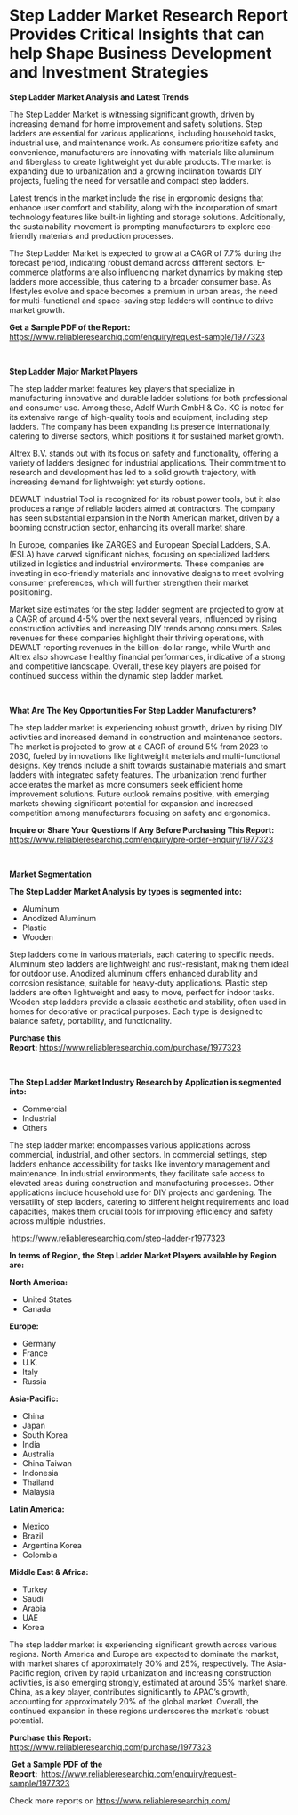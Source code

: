 <p><h1>Step Ladder Market Research Report Provides Critical Insights that can help Shape Business Development and Investment Strategies</h1></p><p><strong>Step Ladder Market Analysis and Latest Trends</strong></p>
<p><p>The Step Ladder Market is witnessing significant growth, driven by increasing demand for home improvement and safety solutions. Step ladders are essential for various applications, including household tasks, industrial use, and maintenance work. As consumers prioritize safety and convenience, manufacturers are innovating with materials like aluminum and fiberglass to create lightweight yet durable products. The market is expanding due to urbanization and a growing inclination towards DIY projects, fueling the need for versatile and compact step ladders.</p><p>Latest trends in the market include the rise in ergonomic designs that enhance user comfort and stability, along with the incorporation of smart technology features like built-in lighting and storage solutions. Additionally, the sustainability movement is prompting manufacturers to explore eco-friendly materials and production processes.</p><p>The Step Ladder Market is expected to grow at a CAGR of 7.7% during the forecast period, indicating robust demand across different sectors. E-commerce platforms are also influencing market dynamics by making step ladders more accessible, thus catering to a broader consumer base. As lifestyles evolve and space becomes a premium in urban areas, the need for multi-functional and space-saving step ladders will continue to drive market growth.</p></p>
<p><strong>Get a Sample PDF of the Report:&nbsp;</strong> <a href="https://www.reliableresearchiq.com/enquiry/request-sample/1977323?utm_campaign=3177&utm_medium=2&utm_source=Github&utm_content=ia&utm_term=05042025&utm_id=step-ladder">https://www.reliableresearchiq.com/enquiry/request-sample/1977323</a></p>
<p>&nbsp;</p>
<p><strong>Step Ladder Major Market Players</strong></p>
<p><p>The step ladder market features key players that specialize in manufacturing innovative and durable ladder solutions for both professional and consumer use. Among these, Adolf Wurth GmbH & Co. KG is noted for its extensive range of high-quality tools and equipment, including step ladders. The company has been expanding its presence internationally, catering to diverse sectors, which positions it for sustained market growth.</p><p>Altrex B.V. stands out with its focus on safety and functionality, offering a variety of ladders designed for industrial applications. Their commitment to research and development has led to a solid growth trajectory, with increasing demand for lightweight yet sturdy options.</p><p>DEWALT Industrial Tool is recognized for its robust power tools, but it also produces a range of reliable ladders aimed at contractors. The company has seen substantial expansion in the North American market, driven by a booming construction sector, enhancing its overall market share.</p><p>In Europe, companies like ZARGES and European Special Ladders, S.A. (ESLA) have carved significant niches, focusing on specialized ladders utilized in logistics and industrial environments. These companies are investing in eco-friendly materials and innovative designs to meet evolving consumer preferences, which will further strengthen their market positioning.</p><p>Market size estimates for the step ladder segment are projected to grow at a CAGR of around 4-5% over the next several years, influenced by rising construction activities and increasing DIY trends among consumers. Sales revenues for these companies highlight their thriving operations, with DEWALT reporting revenues in the billion-dollar range, while Wurth and Altrex also showcase healthy financial performances, indicative of a strong and competitive landscape. Overall, these key players are poised for continued success within the dynamic step ladder market.</p></p>
<p>&nbsp;</p>
<p><strong>What Are The Key Opportunities For Step Ladder Manufacturers?</strong></p>
<p><p>The step ladder market is experiencing robust growth, driven by rising DIY activities and increased demand in construction and maintenance sectors. The market is projected to grow at a CAGR of around 5% from 2023 to 2030, fueled by innovations like lightweight materials and multi-functional designs. Key trends include a shift towards sustainable materials and smart ladders with integrated safety features. The urbanization trend further accelerates the market as more consumers seek efficient home improvement solutions. Future outlook remains positive, with emerging markets showing significant potential for expansion and increased competition among manufacturers focusing on safety and ergonomics.</p></p>
<p><strong>Inquire or Share Your Questions If Any Before Purchasing This Report:</strong> <a href="https://www.reliableresearchiq.com/enquiry/pre-order-enquiry/1977323?utm_campaign=3177&utm_medium=2&utm_source=Github&utm_content=ia&utm_term=05042025&utm_id=step-ladder">https://www.reliableresearchiq.com/enquiry/pre-order-enquiry/1977323</a></p>
<p>&nbsp;</p>
<p><strong>Market Segmentation</strong></p>
<p><strong>The Step Ladder Market Analysis by types is segmented into:</strong></p>
<p><ul><li>Aluminum</li><li>Anodized Aluminum</li><li>Plastic</li><li>Wooden</li></ul></p>
<p><p>Step ladders come in various materials, each catering to specific needs. Aluminum step ladders are lightweight and rust-resistant, making them ideal for outdoor use. Anodized aluminum offers enhanced durability and corrosion resistance, suitable for heavy-duty applications. Plastic step ladders are often lightweight and easy to move, perfect for indoor tasks. Wooden step ladders provide a classic aesthetic and stability, often used in homes for decorative or practical purposes. Each type is designed to balance safety, portability, and functionality.</p></p>
<p><strong>Purchase this Report:&nbsp;</strong><a href="https://www.reliableresearchiq.com/purchase/1977323?utm_campaign=3177&utm_medium=2&utm_source=Github&utm_content=ia&utm_term=05042025&utm_id=step-ladder">https://www.reliableresearchiq.com/purchase/1977323</a></p>
<p>&nbsp;</p>
<p><strong>The Step Ladder Market Industry Research by Application is segmented into:</strong></p>
<p><ul><li>Commercial</li><li>Industrial</li><li>Others</li></ul></p>
<p><p>The step ladder market encompasses various applications across commercial, industrial, and other sectors. In commercial settings, step ladders enhance accessibility for tasks like inventory management and maintenance. In industrial environments, they facilitate safe access to elevated areas during construction and manufacturing processes. Other applications include household use for DIY projects and gardening. The versatility of step ladders, catering to different height requirements and load capacities, makes them crucial tools for improving efficiency and safety across multiple industries.</p></p>
<p><a href="https://www.reliableresearchiq.com/step-ladder-r1977323?utm_campaign=3177&utm_medium=2&utm_source=Github&utm_content=ia&utm_term=05042025&utm_id=step-ladder">&nbsp;https://www.reliableresearchiq.com/step-ladder-r1977323</a></p>
<p><strong>In terms of Region, the Step Ladder Market Players available by Region are:</strong></p>
<p>
    <p> <strong> North America: </strong>
        <ul>
            <li>United States</li>
            <li>Canada</li>
        </ul>
        </p> 
    <p> <strong> Europe: </strong>
        <ul>
            <li>Germany</li>
            <li>France</li>
            <li>U.K.</li>
            <li>Italy</li>
            <li>Russia</li>
        </ul>
        </p> 
    <p> <strong> Asia-Pacific: </strong>
        <ul>
            <li>China</li>
            <li>Japan</li>
            <li>South Korea</li>
            <li>India</li>
            <li>Australia</li>
            <li>China Taiwan</li>
            <li>Indonesia</li>
            <li>Thailand</li>
            <li>Malaysia</li>
        </ul>
        </p> 
    <p> <strong> Latin America: </strong>
        <ul>
            <li>Mexico</li>
            <li>Brazil</li>
            <li>Argentina Korea</li>
            <li>Colombia</li>
        </ul>
        </p> 
    <p> <strong> Middle East & Africa: </strong>
        <ul>
            <li>Turkey</li>
            <li>Saudi</li>
            <li>Arabia</li>
            <li>UAE</li>
            <li>Korea</li>
        </ul>
    </p>
    </p>
<p><p>The step ladder market is experiencing significant growth across various regions. North America and Europe are expected to dominate the market, with market shares of approximately 30% and 25%, respectively. The Asia-Pacific region, driven by rapid urbanization and increasing construction activities, is also emerging strongly, estimated at around 35% market share. China, as a key player, contributes significantly to APAC’s growth, accounting for approximately 20% of the global market. Overall, the continued expansion in these regions underscores the market's robust potential.</p></p>
<p><strong>Purchase this Report: </strong><a href="https://www.reliableresearchiq.com/purchase/1977323?utm_campaign=3177&utm_medium=2&utm_source=Github&utm_content=ia&utm_term=05042025&utm_id=step-ladder">https://www.reliableresearchiq.com/purchase/1977323</a></p>
<p>&nbsp;<strong>Get a Sample PDF of the Report:&nbsp;&nbsp;</strong><a href="https://www.reliableresearchiq.com/enquiry/request-sample/1977323?utm_campaign=3177&utm_medium=2&utm_source=Github&utm_content=ia&utm_term=05042025&utm_id=step-ladder">https://www.reliableresearchiq.com/enquiry/request-sample/1977323</a></p>
<p><strong></strong></p>
<p>Check more reports on <a href="https://www.reliableresearchiq.com/?utm_campaign=3177&utm_medium=2&utm_source=Github&utm_content=ia&utm_term=05042025&utm_id=step-ladder">https://www.reliableresearchiq.com/</a></p>